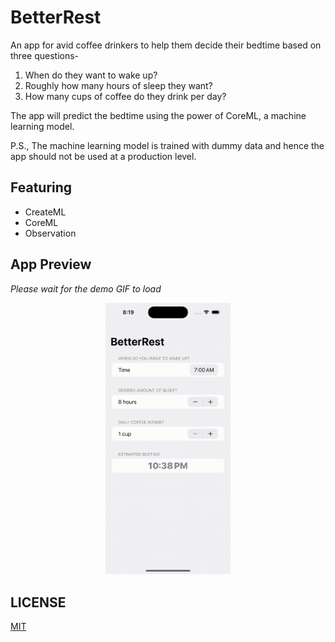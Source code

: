 # BetterRest
An app for avid coffee drinkers to help them decide their bedtime based on three questions-
1. When do they want to wake up?
2. Roughly how many hours of sleep they want?
3. How many cups of coffee do they drink per day?

The app will predict the bedtime using the power of CoreML, a machine learning model.

P.S., The machine learning model is trained with dummy data and hence the app should not be used at a production level.

## Featuring
- CreateML
- CoreML
- Observation

## App Preview
*Please wait for the demo GIF to load*

<p align="center">
  <img src="GIF/demo.gif" width="200">
</p>

## LICENSE

[MIT](LICENSE)
